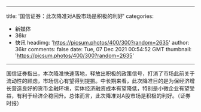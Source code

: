 
---
title: '国信证券：此次降准对A股市场是积极的利好'
categories: 
 - 新媒体
 - 36kr
 - 快讯
headimg: 'https://picsum.photos/400/300?random=2635'
author: 36kr
comments: false
date: Tue, 07 Dec 2021 00:54:52 GMT
thumbnail: 'https://picsum.photos/400/300?random=2635'
---

<div>   
国信证券指出，本次降准快速落地，释放出积极的政策信号，打消了市场此前关于流动性的顾虑，市场信心有望得到提振。中长期来看，此次降准目的是为保经济增长营造良好的货币金融环境，实体经济融资成本有望降低，特别是小微企业有望受益，有利于经济企稳回升。总体而言，此次降准对A股市场是积极的利好。（证券时报）  
</div>
            